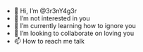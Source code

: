 - 👋 Hi, I’m @3r3nY4g3r
- 👀 I’m not interested in you
- 🌱 I’m currently learning how to ignore you
- 💞️ I’m looking to collaborate on loving you
- 📫 How to reach me talk

<!---
3r3nY4g3r/3r3nY4g3r is a ✨ special ✨ repository because its `README.md` (this file) appears on your GitHub profile.
You can click the Preview link to take a look at your changes.
--->
